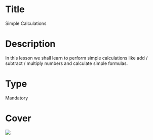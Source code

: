 # Title
Simple Calculations

# Description
In this lesson we shall learn to perform simple calculations like add / subtract / multiply numbers
and calculate simple formulas.

# Type
Mandatory

# Cover
![](img/lesson-cover.png)
